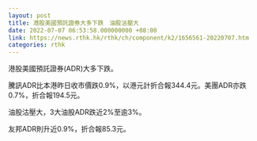 ```yaml
---
layout: post
title: 港股美國預託證券大多下跌　油股沽壓大
date: 2022-07-07 06:53:58.000000000 +08:00
link: https://news.rthk.hk/rthk/ch/component/k2/1656561-20220707.htm
categories: rthk
---
```


港股美國預託證券(ADR)大多下跌。

騰訊ADR比本港昨日收市價跌0.9%，以港元計折合報344.4元。美團ADR亦跌0.7%，折合報194.5元。

油股沽壓大，3大油股ADR跌近2%至逾3%。

友邦ADR則升近0.9%，折合報85.3元。
